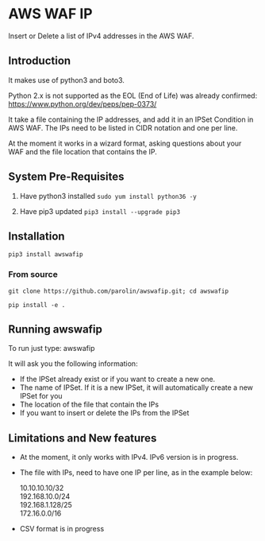 # AWS WAF IP
Insert or Delete a list of IPv4 addresses in the AWS WAF.

## Introduction
It makes use of python3 and boto3.

Python 2.x is not supported as the EOL (End of Life) was already confirmed: https://www.python.org/dev/peps/pep-0373/

It take a file containing the IP addresses, and add it in an IPSet Condition in AWS WAF. The IPs need to be listed in CIDR notation and one per line.

At the moment it works in a wizard format, asking questions about your WAF and the file location that contains the IP.

## System Pre-Requisites

1. Have python3 installed
`sudo yum install python36 -y`

2. Have pip3 updated
`pip3 install --upgrade pip3`


## Installation 

`pip3 install awswafip`

### From source

`git clone https://github.com/parolin/awswafip.git; cd awswafip`

`pip install -e .`

## Running awswafip

To run just type: awswafip

It will ask you the following information:
* If the IPSet already exist or if you want to create a new one.
* The name of IPSet. If it is a new IPSet, it will automatically create a new IPSet for you
* The location of the file that contain the IPs
* If you want to insert or delete the IPs from the IPSet


## Limitations and New features
* At the moment, it only works with IPv4. IPv6 version is in progress.

* The file with IPs, need to have one IP per line, as in the example below:

   10.10.10.10/32  
   192.168.10.0/24  
   192.168.1.128/25  
   172.16.0.0/16  

* CSV format is in progress
